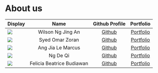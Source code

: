 # About us


| Display                                             |           Name            |                Github Profile                |              Portfolio               |
|-----------------------------------------------------|:-------------------------:|:--------------------------------------------:|:------------------------------------:|
| ![](https://via.placeholder.com/100.png?text=Photo) |     Wilson Ng Jing An     |        [Github](https://github.com/wilsonngja)         |   [Portfolio](team/wilsonngja.md)    |
| ![](https://via.placeholder.com/100.png?text=Photo) |      Syed Omar Zoran      |   [Github](https://github.com/zoranabc201)   |   [Portfolio](team/zoranabc201.md)   |
| ![](https://via.placeholder.com/100.png?text=Photo) |     Ang Jia Le Marcus     |    [Github](https://github.com/OVReader)     |    [Portfolio](team/ovreader.md)     | 
| ![](https://via.placeholder.com/100.png?text=Photo) |         Ng De Qi          |     [Github](https://github.com/ngdeqi)      |     [Portfolio](team/ngdeqi.md)      |  
| ![](https://via.placeholder.com/100.png?text=Photo) | Felicia Beatrice Budiawan | [Github](https://github.com/FeliciaBeatrice) | [Portfolio](team/feliciabeatrice.md) |  

